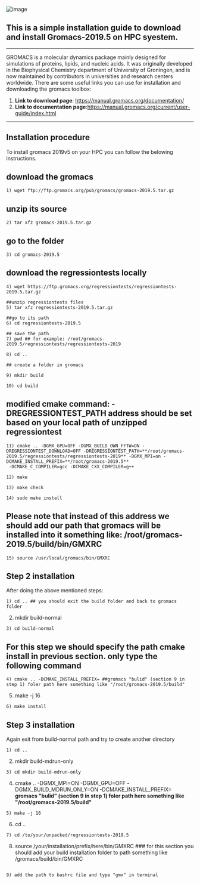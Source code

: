 ![image](https://user-images.githubusercontent.com/17006122/156988869-f6f5e426-efb7-468f-bbf0-e52662feb3d7.png)

## This is a simple installation guide to download and install Gromacs-2019.5 on HPC syestem.
********************************************************************************************
GROMACS is a molecular dynamics package mainly designed for simulations of proteins, lipids, and nucleic acids. 
It was originally developed in the Biophysical Chemistry department of University of Groningen, and is now maintained by contributors in universities and research centers worldwide.
There are some useful links you can use for installation and downloading the gromacs toolbox:

1. **Link to download page**: https://manual.gromacs.org/documentation/
2. **Link to documentation page**:https://manual.gromacs.org/current/user-guide/index.html
********************************************************************************************



## Installation procedure
To install gromacs 2019v5 on your HPC you can follow the belowing instructions. 

## download the gromacs
````
1) wget ftp://ftp.gromacs.org/pub/gromacs/gromacs-2019.5.tar.gz
````

## unzip its source
````
2) tar xfz gromacs-2019.5.tar.gz
````

## go to the folder 

````
3) cd gromacs-2019.5
````

## download the regressiontests locally
````
4) wget https://ftp.gromacs.org/regressiontests/regressiontests-2019.5.tar.gz

##unzip regressiontests files
5) tar xfz regressiontests-2019.5.tar.gz

##go to its path
6) cd regressiontests-2019.5

## save the path
7) pwd ## for example: /root/gromacs-2019.5/regressiontests/regressiontests-2019

8) cd ..

## create a folder in gromacs 

9) mkdir build

10) cd build
````
 

## modified cmake command: -DREGRESSIONTEST_PATH address should be set based on your local path of unzipped regressiontest
````
11) cmake .. -DGMX_GPU=OFF -DGMX_BUILD_OWN_FFTW=ON -DREGRESSIONTEST_DOWNLOAD=OFF -DREGRESSIONTEST_PATH=**/root/gromacs-2019.5/regressiontests/regressiontests-2019** -DGMX_MPI=on -DCMAKE_INSTALL_PREFIX=**/root/gromacs-2019.5**
 -DCMAKE_C_COMPILER=gcc -DCMAKE_CXX_COMPILER=g++

12) make

13) make check

14) sudo make install
````

## Please note that instead of this address we should add our path that gromacs will be installed into it something like: /root/gromacs-2019.5/build/bin/GMXRC
````
15) source /usr/local/gromacs/bin/GMXRC 
````

## Step 2 installation

After doing the above mentioned steps:
````
1) cd .. ## you should exit the build folder and back to gromacs folder
````
2) mkdir build-normal
````
3) cd build-normal
````
## For this step we should specify the path cmake install in previous section. only type the following command
````
4) cmake .. -DCMAKE_INSTALL_PREFIX= ##gromacs "bulid" (section 9 in step 1) foler path here something like "/root/gromacs-2019.5/build"
````
5) make -j 16
````
6) make install
````

## Step 3 installation

Again exit from build-normal path and try to create another directory

````
1) cd ..
````
2) mkdir build-mdrun-only
````
3) cd mkdir build-mdrun-only
````
4) cmake .. -DGMX_MPI=ON -DGMX_GPU=OFF -DGMX_BUILD_MDRUN_ONLY=ON -DCMAKE_INSTALL_PREFIX= **gromacs "bulid" (section 9 in step 1) foler path here something like "/root/gromacs-2019.5/build"**
````
5) make -j 16
````
6) cd ..
````
7) cd /to/your/unpacked/regressiontests-2019.5
````
8) source /your/installation/prefix/here/bin/GMXRC ### for this section you should add your build installation folder to path  something like /gromacs/build/bin/GMXRC
````

9) add the path to bashrc file and type "gmx" in terminal

````



